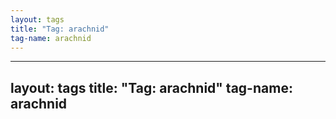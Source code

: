 ```yaml
---
layout: tags
title: "Tag: arachnid"
tag-name: arachnid
---
```

---
layout: tags
title: "Tag: arachnid"
tag-name: arachnid
---
